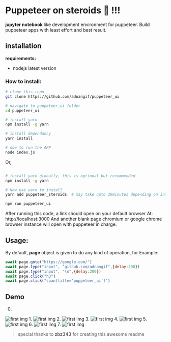 # Puppeteer on steroids :muscle: !!!

**jupyter notebook** like development environment for puppeteer. Build puppeteer apps with least effort and best result.

## installation

**requirements:**

* nodejs latest version

### How to install:

```bash
# clone this repo
git clone https://github.com/adnangif/puppeteer_ui

# navigate to puppeteer_ui folder
cd puppeteer_ui 

# install yarn
npm install -g yarn

# install dependancy
yarn install

# now to run the APP
node index.js
```

Or,
```bash

# install yarn globally, this is optional but recommended
npm install -g yarn

# Now use yarn to install 
yarn add puppeteer_steroids  # may take upto 20minutes depending on internet connection

npm run puppeteer_ui


```


After running this code, a link should open on your default browser At: http://localhost:3000
And another blank page chromium or google chrome browser instance will open with puppeteer in charge. 

## Usage:
By default, **page** object is given to do any kind of operation, for Example:

```javascript
await page.goto("https://google.com/")
await page.type("input", "github.com/adnangif",{delay:200})
await page.type("input", "\n",{delay:200})
await page.click("h3")
await page.click("span[title='puppeteer_ui']")

```
## Demo

0.
![first img](https://github.com/adnangif/puppeteer_ui/blob/final/demo/demo_goto_this_repo/demo_0.png)
1.
![first img](https://github.com/adnangif/puppeteer_ui/blob/final/demo/demo_goto_this_repo/demo_21.png)
2.
![first img](https://github.com/adnangif/puppeteer_ui/blob/final/demo/demo_goto_this_repo/demo_23.png)
3.
![first img](https://github.com/adnangif/puppeteer_ui/blob/final/demo/demo_goto_this_repo/demo_24.png)
4.
![first img](https://github.com/adnangif/puppeteer_ui/blob/final/demo/demo_goto_this_repo/demo_25.png)
5.
![first img](https://github.com/adnangif/puppeteer_ui/blob/final/demo/demo_goto_this_repo/demo_26.png)
6.
![first img](https://github.com/adnangif/puppeteer_ui/blob/final/demo/demo_goto_this_repo/demo_27.png)
7.
![first img](https://github.com/adnangif/puppeteer_ui/blob/final/demo/demo_goto_this_repo/demo_28.png)


> special thanks to **zbz343** for creating this awesome readme